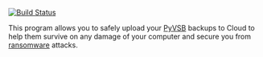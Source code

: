 [![Build Status](https://travis-ci.com/KonishchevDmitry/pyvsb-to-cloud.svg?branch=master)](https://travis-ci.com/KonishchevDmitry/pyvsb-to-cloud)

This program allows you to safely upload your [PyVSB](https://github.com/KonishchevDmitry/pyvsb)
backups to Cloud to help them survive on any damage of your computer and secure you from
[ransomware](https://en.wikipedia.org/wiki/Ransomware) attacks.
